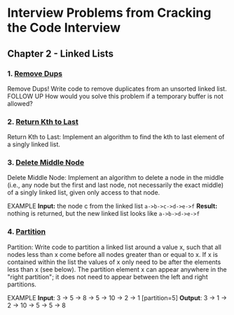 # Interview Problems from Cracking the Code Interview

## Chapter 2 - Linked Lists

### 1. [Remove Dups](./RemoveDups.java)

Remove Dups! Write code to remove duplicates from an unsorted linked list.
FOLLOW UP
How would you solve this problem if a temporary buffer is not allowed?

### 2. [Return Kth to Last](./KthToLast.java)

Return Kth to Last: Implement an algorithm to find the kth to last element of a singly linked list.

### 3. [Delete Middle Node](./DeleteMiddle.java)

Delete Middle Node: Implement an algorithm to delete a node in the middle (i.e., any node but the first and last node, not necessarily the exact middle) of a singly linked list, given only access to that node.

EXAMPLE
**Input:** the node c from the linked list `a->b->c->d->e->f`
**Result:** nothing is returned, but the new linked list looks like `a->b->d->e->f`

### 4. [Partition](./Partition.java)

Partition: Write code to partition a linked list around a value x, such that all nodes less than x come before all nodes greater than or equal to x. If x is contained within the list the values of x only need to be after the elements less than x (see below). The partition element x can appear anywhere in the "right partition"; it does not need to appear between the left and right partitions.

EXAMPLE
**Input**: 3 -> 5 -> 8 -> 5 -> 10 -> 2 -> 1 [partition=5]
**Output**: 3 -> 1 -> 2 -> 10 -> 5 -> 5 -> 8
